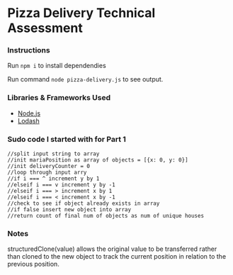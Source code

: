 # Pizza Delivery Technical Assessment

### Instructions

Run `npm i` to install dependendies

Run command `node pizza-delivery.js` to see output.

### Libraries & Frameworks Used

 - [Node.js](https://nodejs.org/en/)
 - [Lodash](https://lodash.com/)

### Sudo code I started with for Part 1
```
//split input string to array
//init mariaPosition as array of objects = [{x: 0, y: 0}]
//init deliveryCounter = 0
//loop through input arry
//if i === ^ increment y by 1
//elseif i === v increment y by -1
//elseif i === > increment x by 1
//elseif i === < increment x by -1
//check to see if object already exists in array
//if false insert new object into array
//return count of final num of objects as num of unique houses

```

### Notes

structuredClone(value) allows the original value to be transferred rather than cloned to the new object to track the current position in relation to the previous position.